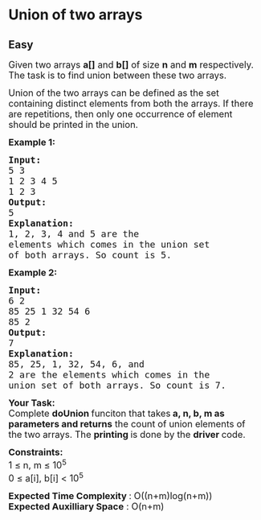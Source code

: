 # Union of two arrays
## Easy
<div class="problem-statement">
                <p></p><p><span style="font-size:18px">Given two arrays <strong>a[]</strong>&nbsp;and <strong>b[]</strong>&nbsp;of size <strong>n</strong>&nbsp;and <strong>m</strong> respectively. The task is to find union between these two arrays. </span></p>

<p><span style="font-size:18px">Union of the two arrays can be defined as the set containing distinct elements from both the arrays. If there are repetitions, then only one occurrence of element should be printed in the union.</span></p>

<p><span style="font-size:18px"><strong>Example 1:</strong></span></p>

<pre style="position: relative;"><span style="font-size:18px"><strong>Input:
</strong>5 3
1 2 3 4 5
1 2 3
<strong>Output: 
</strong>5<strong>
Explanation: 
</strong>1, 2, 3, 4 and 5 are the
elements which comes in the union set
of both arrays. So count is 5.</span>
<div class="open_grepper_editor" title="Edit &amp; Save To Grepper"></div></pre>

<p><span style="font-size:18px"><strong>Example 2:</strong></span></p>

<pre style="position: relative;"><span style="font-size:18px"><strong>Input:
</strong>6 2 
85 25 1 32 54 6
85 2 
<strong>Output: 
</strong>7<strong>
Explanation: 
</strong>85, 25, 1, 32, 54, 6, and
2 are the elements which comes in the
union set of both arrays. So count is 7.</span><div class="open_grepper_editor" title="Edit &amp; Save To Grepper"></div></pre>

<p><strong><span style="font-size:18px">Your Task:</span></strong><br>
<span style="font-size:18px">Complete <strong>doUnion </strong>funciton that takes<strong> a, n, b, m as parameters and returns</strong> the count of union elements of the&nbsp;two arrays. The <strong>printing </strong>is done by the <strong>driver </strong>code.</span></p>

<p><span style="font-size:18px"><strong>Constraints:</strong></span><br>
<span style="font-size:18px">1 ≤ n, m&nbsp;≤ 10<sup>5</sup><br>
0 ≤ a[i], b[i] &lt;&nbsp;10<sup>5</sup></span></p>

<p><span style="font-size:18px"><strong>Expected Time Complexity </strong>: O((n+m)log(n+m))<br>
<strong>Expected Auxilliary Space</strong> : O(n+m)</span></p>
 <p></p>
            </div>